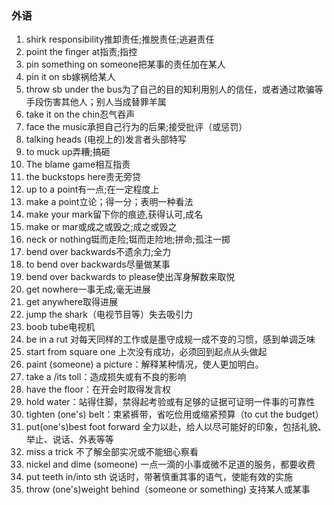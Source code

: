 ### 外语

1. shirk responsibility推卸责任;推脱责任;逃避责任
2. point the finger at指责;指控
3. pin something on someone把某事的责任加在某人
4. pin it on sb嫁祸给某人
5. throw sb under the bus为了自己的目的知利用别人的信任，或者通过欺骗等手段伤害其他人；别人当成替罪羊属
6. take it on the chin忍气吞声
7. face the music承担自己行为的后果;接受批评（或惩罚）
8. talking heads (电视上的)发言者头部特写
9. to muck up弄糟;搞砸
10. The blame game相互指责
11. the buckstops here责无旁贷
12. up to a point有一点;在一定程度上
13. make a point立论；得一分；表明一种看法
14. make your mark留下你的痕迹,获得认可,成名
15. make or mar或成之或毁之;成之或毁之
16. neck or nothing铤而走险;铤而走险地;拼命;孤注一掷
17. bend over backwards不遗余力;全力
18. to bend over backwards尽量做某事
19. bend over backwards to please使出浑身解数来取悦
20. get nowhere一事无成;毫无进展
21. get anywhere取得进展
22. jump the shark（电视节目等）失去吸引力
23. boob tube电视机
24. be in a rut 对每天同样的工作或是墨守成规一成不变的习惯，感到单调乏味
25. start from square one 上次没有成功，必须回到起点从头做起
26. paint (someone) a picture：解释某种情况，使人更加明白。
27. take a /its toll：造成损失或有不良的影响
28. have the floor：在开会时取得发言权
29. hold water：站得住脚，禁得起考验或有足够的证据可证明一件事的可靠性
30. tighten (one's) belt：束紧裤带，省吃俭用或缩紧预算（to cut the budget）
31. put(one's)best foot forward  全力以赴，给人以尽可能好的印象，包括礼貌、举止、说话、外表等等
32. miss a trick 不了解全部实况或不能细心察看
33. nickel and dime (someone) 一点一滴的小事或微不足道的服务，都要收费
34. put teeth in/into sth 说话时，带著慎重其事的语气，使能有效的实施
35. throw (one's)weight behind（someone or something) 支持某人或某事
